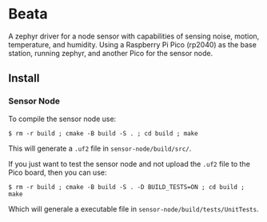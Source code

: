 # Beata
A zephyr driver for a node sensor with capabilities of sensing noise, motion, temperature, and humidity. Using a Raspberry Pi Pico (rp2040) as the base station, running zephyr, and another Pico for the sensor node.

## Install
### Sensor Node
To compile the sensor node use:
```
$ rm -r build ; cmake -B build -S . ; cd build ; make
```
This will generate a `.uf2` file in `sensor-node/build/src/`.

If you just want to test the sensor node and not upload the `.uf2` file to the Pico board,
then you can use:
```
$ rm -r build ; cmake -B build -S . -D BUILD_TESTS=ON ; cd build ; make
```
Which will generale a executable file in `sensor-node/build/tests/UnitTests`.
